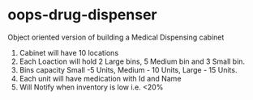 # oops-drug-dispenser
Object oriented version of building a Medical Dispensing cabinet
1) Cabinet will have 10 locations
2) Each Loaction will hold 2 Large bins, 5 Medium bin and 3 Small bin.
3) Bins capacity  Small -5 Units, Medium - 10 Units, Large - 15 Units.
4) Each unit will have medication with Id and Name
5) Will Notify when inventory is low i.e. <20%

